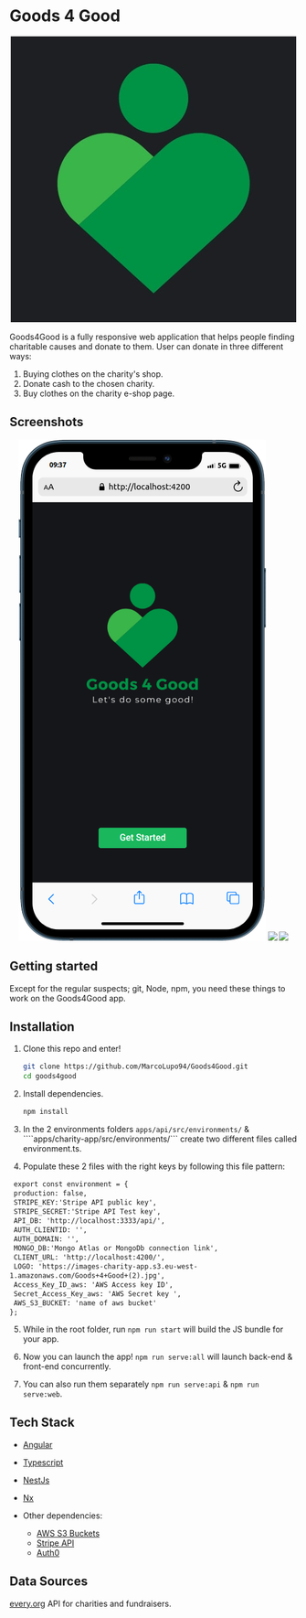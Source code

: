 # Goods 4 Good

<p align="center">
  <img src="images/Goods+4+Good+(2).jpg" />
</p>



Goods4Good is a fully responsive web application that helps people finding charitable causes and donate to them.  User can donate in three different ways:

1. Buying clothes on the charity's shop.
2. Donate cash to the chosen charity.
3. Buy clothes on the charity e-shop page.



## Screenshots

<p align="center">
  <img src="images/mobile.png" />
  <img src="images/mobile(1).png" />
  <img src="images/mobile(2).png" />
</p>



## Getting started

Except for the regular suspects; git, Node, npm, you need these things to work on the Goods4Good app.


## Installation

1. Clone this repo and enter!

   ```bash
   git clone https://github.com/MarcoLupo94/Goods4Good.git
   cd goods4good
   ```

2. Install dependencies.

   ```bash
   npm install
   ```

3. In the 2 environments folders ````apps/api/src/environments/```` & ````apps/charity-app/src/environments/``` create two different files called environment.ts.

4. Populate these 2 files with the right keys by following this file pattern:
 ```
  export const environment = {
  production: false,
  STRIPE_KEY:'Stripe API public key',
  STRIPE_SECRET:'Stripe API Test key',
  API_DB: 'http://localhost:3333/api/',
  AUTH_CLIENTID: '',
  AUTH_DOMAIN: '',
  MONGO_DB:'Mongo Atlas or MongoDb connection link',
  CLIENT_URL: 'http://localhost:4200/',
  LOGO: 'https://images-charity-app.s3.eu-west-1.amazonaws.com/Goods+4+Good+(2).jpg',
  Access_Key_ID_aws: 'AWS Access key ID',
  Secret_Access_Key_aws: 'AWS Secret key ',
  AWS_S3_BUCKET: 'name of aws bucket'
};
```


5. While in the root folder, run ````npm run start```` will build the JS bundle for your app.

6. Now you can launch the app! ````npm run serve:all```` will launch back-end & front-end concurrently.

7. You can also run them separately ````npm run serve:api```` & ````npm run serve:web````.


## Tech Stack

* [Angular](https://angular.io/)
* [Typescript](https://www.typescriptlang.org/)
* [NestJs](https://nestjs.com/)
* [Nx](https://nx.dev/)

* Other dependencies:
  * [AWS S3 Buckets](https://aws.amazon.com/s3/)
  * [Stripe API](https://stripe.com/en-gb)
  * [Auth0](https://auth0.com/)
  
 ## Data Sources

[every.org](https://www.every.org/) API for charities and fundraisers.
